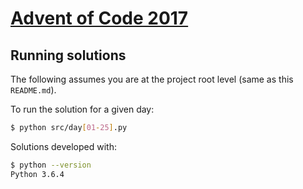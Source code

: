 # [Advent of Code 2017](https://adventofcode.com/2017)

## Running solutions

The following assumes you are at the project root level (same as this `README.md`).

To run the solution for a given day:

```bash
$ python src/day[01-25].py
```

Solutions developed with:

```bash
$ python --version
Python 3.6.4
```
